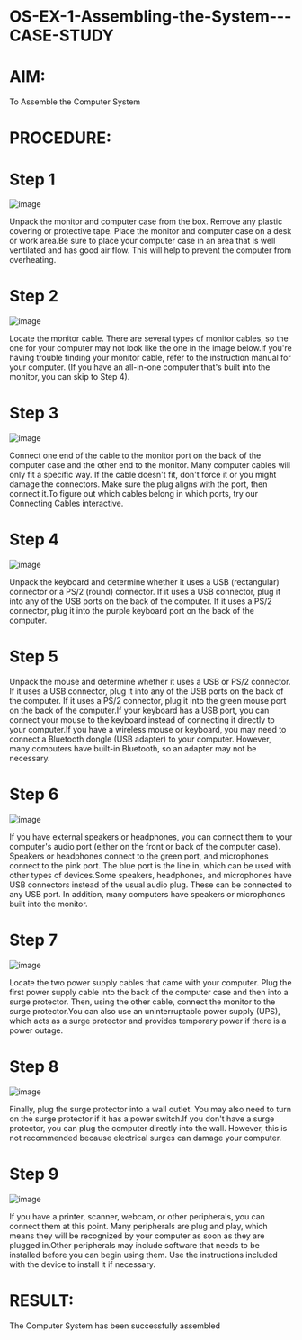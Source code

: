 # OS-EX-1-Assembling-the-System---CASE-STUDY

# AIM:
To Assemble the Computer System

# PROCEDURE:
# Step 1
![image](https://github.com/AGALYARAMESHKUMAR/OS-EX-1-Assembling-the-System---CASE-STUDY/assets/119394395/0b16726b-67e0-49cf-9b04-17bd396515a8)


Unpack the monitor and computer case from the box. Remove any plastic covering or protective tape. Place the monitor and computer case on a desk or work area.Be sure to place your computer case in an area that is well ventilated and has good air flow. This will help to prevent the computer from overheating.

# Step 2
![image](https://github.com/AGALYARAMESHKUMAR/OS-EX-1-Assembling-the-System---CASE-STUDY/assets/119394395/1424cb9d-095a-413d-92a8-e3036781d4ec)


Locate the monitor cable. There are several types of monitor cables, so the one for your computer may not look like the one in the image below.If you're having trouble finding your monitor cable, refer to the instruction manual for your computer. (If you have an all-in-one computer that's built into the monitor, you can skip to Step 4).

# Step 3
![image](https://github.com/AGALYARAMESHKUMAR/OS-EX-1-Assembling-the-System---CASE-STUDY/assets/119394395/a6991ca4-6225-445f-87a9-9c0cb4fe6967)


Connect one end of the cable to the monitor port on the back of the computer case and the other end to the monitor. Many computer cables will only fit a specific way. If the cable doesn't fit, don't force it or you might damage the connectors. Make sure the plug aligns with the port, then connect it.To figure out which cables belong in which ports, try our Connecting Cables interactive.

# Step 4
![image](https://github.com/AGALYARAMESHKUMAR/OS-EX-1-Assembling-the-System---CASE-STUDY/assets/119394395/c69f0173-5dae-4d29-9ce9-98bc2e1e08a4)


Unpack the keyboard and determine whether it uses a USB (rectangular) connector or a PS/2 (round) connector. If it uses a USB connector, plug it into any of the USB ports on the back of the computer. If it uses a PS/2 connector, plug it into the purple keyboard port on the back of the computer.

# Step 5

Unpack the mouse and determine whether it uses a USB or PS/2 connector. If it uses a USB connector, plug it into any of the USB ports on the back of the computer. If it uses a PS/2 connector, plug it into the green mouse port on the back of the computer.If your keyboard has a USB port, you can connect your mouse to the keyboard instead of connecting it directly to your computer.If you have a wireless mouse or keyboard, you may need to connect a Bluetooth dongle (USB adapter) to your computer. However, many computers have built-in Bluetooth, so an adapter may not be necessary.

# Step 6
![image](https://github.com/AGALYARAMESHKUMAR/OS-EX-1-Assembling-the-System---CASE-STUDY/assets/119394395/4e22abff-bf55-4151-8893-f5012adb7423)


If you have external speakers or headphones, you can connect them to your computer's audio port (either on the front or back of the computer case). Speakers or headphones connect to the green port, and microphones connect to the pink port. The blue port is the line in, which can be used with other types of devices.Some speakers, headphones, and microphones have USB connectors instead of the usual audio plug. These can be connected to any USB port. In addition, many computers have speakers or microphones built into the monitor.

# Step 7
![image](https://github.com/AGALYARAMESHKUMAR/OS-EX-1-Assembling-the-System---CASE-STUDY/assets/119394395/47653fb4-c312-4414-abb5-fa8595e43f33)


Locate the two power supply cables that came with your computer. Plug the first power supply cable into the back of the computer case and then into a surge protector. Then, using the other cable, connect the monitor to the surge protector.You can also use an uninterruptable power supply (UPS), which acts as a surge protector and provides temporary power if there is a power outage.

# Step 8
![image](https://github.com/AGALYARAMESHKUMAR/OS-EX-1-Assembling-the-System---CASE-STUDY/assets/119394395/897be2cc-e194-4cc7-9e85-bd6ea674b4bf)


Finally, plug the surge protector into a wall outlet. You may also need to turn on the surge protector if it has a power switch.If you don't have a surge protector, you can plug the computer directly into the wall. However, this is not recommended because electrical surges can damage your computer.

# Step 9
![image](https://github.com/AGALYARAMESHKUMAR/OS-EX-1-Assembling-the-System---CASE-STUDY/assets/119394395/ad44ddf2-3410-46a7-8bd9-8222a34bb426)


If you have a printer, scanner, webcam, or other peripherals, you can connect them at this point. Many peripherals are plug and play, which means they will be recognized by your computer as soon as they are plugged in.Other peripherals may include software that needs to be installed before you can begin using them. Use the instructions included with the device to install it if necessary.

# RESULT:
The Computer System has been successfully assembled
